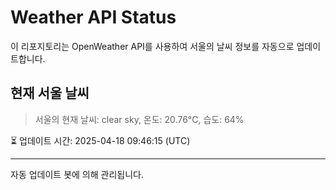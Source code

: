 
# Weather API Status

이 리포지토리는 OpenWeather API를 사용하여 서울의 날씨 정보를 자동으로 업데이트합니다.

## 현재 서울 날씨
> 서울의 현재 날씨: clear sky, 온도: 20.76°C, 습도: 64%

⏳ 업데이트 시간: 2025-04-18 09:46:15 (UTC)

---
자동 업데이트 봇에 의해 관리됩니다.
